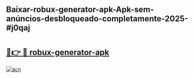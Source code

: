 ## Baixar-robux-generator-apk-Apk-sem-anúncios-desbloqueado-completamente-2025-#j0qaj

# <h2><a href="https://ainizakaria.my?title=robux-generator-apk&ref=22M">🔗👉 🔴 robux-generator-apk</a></h2>

[![acn](https://github.com/user-attachments/assets/0f9c940e-d8b0-45ae-aac7-cd30a18b3e1c)](https://ainizakaria.my?title=robux-generator-apk&ref=22M)

